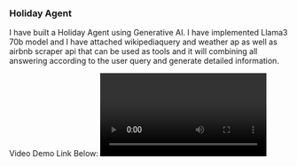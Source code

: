 ### Holiday Agent

I have built a Holiday Agent using Generative AI. I have implemented Llama3 70b model and I have attached wikipediaquery and weather ap as well as airbnb scraper api that can be used as tools and it will combining all answering according to the user query and generate detailed information.

Video Demo Link Below:
<video controls src="holiday_agent_video_short - Made with Clipchamp.mp4" title="Title"></video>

